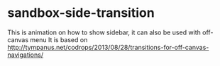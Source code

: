 # sandbox-side-transition
This is animation on how to show sidebar, it can also be used with off-canvas menu
It is based on http://tympanus.net/codrops/2013/08/28/transitions-for-off-canvas-navigations/
